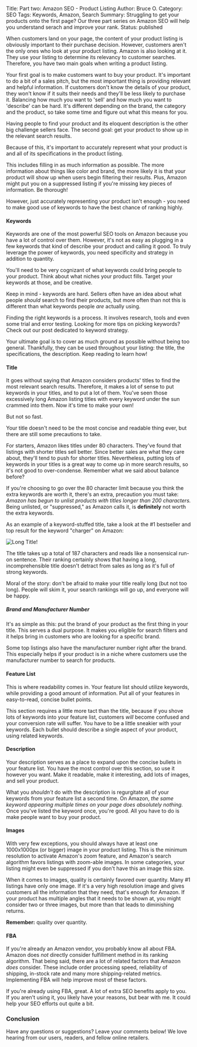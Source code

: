 Title: Part two: Amazon SEO - Product Listing
Author: Bruce O.
Category: SEO
Tags: Keywords, Amazon, Search
Summary: Struggling to get your products onto the first page? Our three part series on Amazon SEO will help you understand serach and improve your rank.
Status: published

When customers land on your page, the content of your product listing is obviously important to their purchase decision. However, customers aren't the only ones who look at your product listing. Amazon is also looking at it. They use your listing to determine its relevancy to customer searches. Therefore, you have two main goals when writing a product listing. 

Your first goal is to make customers want to buy your product. It's important to do a bit of a sales pitch, but the most important thing is providing relevant and helpful information. If customers don't know the details of your product, they won't know if it suits their needs and they'll be less likely to purchase it. Balancing how much you want to 'sell' and how much you want to 'describe' can be hard. It's different depending on the brand, the category and the product, so take some time and figure out what this means for you. 

Having people to find your product and its eloquent description is the other big challenge sellers face. The second goal: get your product to show up in the relevant search results. 

Because of this, it's important to accurately represent what your product is and all of its specifications in the product listing. 

This includes filling in as much information as possible. The more information about things like color and brand, the more likely it is that your product will show up when users begin filtering their results. Plus, Amazon might put you on a suppressed listing if you're missing key pieces of information. Be thorough! 

However, just accurately representing your product isn't enough - you need to make good use of keywords to have the best chance of ranking highly. 

#### Keywords

Keywords are one of the most powerful SEO tools on Amazon because you have a lot of control over them. However, it's not as easy as plugging in a few keywords that kind of describe your product and calling it good. To truly leverage the power of keywords, you need specificity and strategy in addition to quantity. 

You'll need to be very cognizant of what keywords could bring people to your product. Think about what niches your product fills. Target your keywords at those, and be creative. 

Keep in mind - keywords are hard. Sellers often have an idea about what people *should* search to find their products, but more often than not this is different than what keywords people *are* actually using. 

Finding the right keywords is a process. It involves research, tools and even some trial and error testing. Looking for more tips on picking keywords? Check out our post dedicated to keyword strategy.

Your ultimate goal is to cover as much ground as possible without being too general. Thankfully, they can be used throughout your listing: the title, the specifications, the description. Keep reading to learn how!

#### Title

It goes without saying that Amazon considers products' titles to find the most relevant search results. Therefore, it makes a lot of sense to put keywords in your titles, and to put a lot of them. You've seen those excessively long Amazon listing titles with every keyword under the sun crammed into them. Now it's time to make your own!

But not so fast.

Your title doesn't need to be the most concise and readable thing ever, but there are still some precautions to take. 

For starters, Amazon likes titles under 80 characters. They've found that listings with shorter titles sell better. Since better sales are what they care about, they'll tend to push for shorter titles. Nevertheless, putting lots of keywords in your titles is a great way to come up in more search results, so it's not good to over-condense. Remember what we said about balance before?

If you're choosing to go over the 80 character limit because you think the extra keywords are worth it, there's an extra, precaution you must take: *Amazon has begun to unlist products with titles longer than 200 characters.* Being unlisted, or "suppressed," as Amazon calls it, is **definitely** not worth the extra keywords. 

As an example of a keyword-stuffed title, take a look at the #1 bestseller and top result for the keyword "charger" on Amazon:

![Long Title!](https://s3-eu-west-1.amazonaws.com/efficientera.com/images/blog/2015/08/optimizing_seo_1.jpg)

The title takes up a total of 187 characters and reads like a nonsensical run-on sentence. Their ranking certainly shows that having a long, incomprehensible title doesn't detract from sales as long as it's full of strong keywords. 

Moral of the story: don't be afraid to make your title really long (but not too long). People will skim it, your search rankings will go up, and everyone will be happy. 

##### Brand and Manufacturer Number

It's as simple as this: put the brand of your product as the first thing in your title. This serves a dual purpose. It makes you eligible for search filters and it helps bring in customers who are looking for a specific brand.

Some top listings also have the manufacturer number right after the brand. This especially helps if your product is in a niche where customers use the manufacturer number to search for products. 

#### Feature List

This is where readability comes in. Your feature list should utilize keywords, while providing a good amount of information. Put all of your features in easy-to-read, concise bullet points. 

This section requires a little more tact than the title, because if you shove lots of keywords into your feature list, customers *will* become confused and your conversion rate will suffer. You have to be a little sneakier with your keywords. Each bullet should describe a single aspect of your product, using related keywords. 

#### Description

Your description serves as a place to expand upon the concise bullets in your feature list. You have the most control over this section, so use it however you want. Make it readable, make it interesting, add lots of images, and sell your product. 

What you *shouldn't* do with the description is regurgitate all of your keywords from your feature list a second time. On Amazon, *the same keyword appearing multiple times on your page does absolutely nothing.* Once you've listed the keyword once, you're good. All you have to do is make people want to buy your product.

#### Images

With very few exceptions, you should always have at least one 1000x1000px (or bigger) image in your product listing. This is the minimum resolution to activate Amazon's zoom feature, and Amazon's search algorithm favors listings with zoom-able images. In some categories, your listing might even be suppressed if you don't have this an image this size. 

When it comes to images, quality is certainly favored over quantity. Many #1 listings have only one image. If it's a very high resolution image and gives customers all the information that they need, that's enough for Amazon. If your product has multiple angles that it needs to be shown at, you might consider two or three images, but more than that leads to diminishing returns. 

**Remember:** quality over quantity.

#### FBA

If you're already an Amazon vendor, you probably know all about FBA. Amazon does *not* directly consider fulfillment method in its ranking algorithm. That being said, there are a lot of related factors that Amazon *does* consider. These include order processing speed, reliability of shipping, in-stock rate and many more shipping-related metrics. Implementing FBA will help improve most of these factors.

If you're already using FBA, great. A lot of extra SEO benefits apply to you. If you aren't using it, you likely have your reasons, but bear with me. It could help your SEO efforts out quite a bit.

### Conclusion

Have any questions or suggestions? Leave your comments below! We love hearing from our users, readers, and fellow online retailers. 